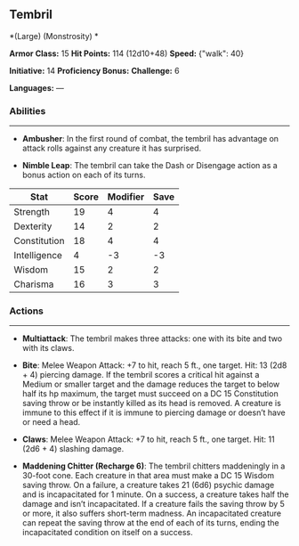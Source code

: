 ## Tembril
*(Large) (Monstrosity) *

**Armor Class:** 15
**Hit Points:** 114 (12d10+48)
**Speed:** {"walk": 40}

**Initiative:** 14
**Proficiency Bonus:**
**Challenge:** 6

**Languages:** —

### Abilities
 --- 
- **Ambusher**: In the first round of combat, the tembril has advantage on attack rolls against any creature it has surprised.

- **Nimble Leap**: The tembril can take the Dash or Disengage action as a bonus action on each of its turns.



| Stat | Score | Modifier | Save |
| ---- | ---- | ---- | ---- |
| Strength | 19 | 4 | 4 |
| Dexterity | 14 | 2 | 2 |
| Constitution | 18 | 4 | 4 |
| Intelligence | 4 | -3 | -3 |
| Wisdom | 15 | 2 | 2 |
| Charisma | 16 | 3 | 3 |

### Actions
 --- 
- **Multiattack**: The tembril makes three attacks: one with its bite and two with its claws.

- **Bite**: Melee Weapon Attack: +7 to hit, reach 5 ft., one target. Hit: 13 (2d8 + 4) piercing damage. If the tembril scores a critical hit against a Medium or smaller target and the damage reduces the target to below half its hp maximum, the target must succeed on a DC 15 Constitution saving throw or be instantly killed as its head is removed. A creature is immune to this effect if it is immune to piercing damage or doesn’t have or need a head.

- **Claws**: Melee Weapon Attack: +7 to hit, reach 5 ft., one target. Hit: 11 (2d6 + 4) slashing damage.

- **Maddening Chitter (Recharge 6)**: The tembril chitters maddeningly in a 30-foot cone. Each creature in that area must make a DC 15 Wisdom saving throw. On a failure, a creature takes 21 (6d6) psychic damage and is incapacitated for 1 minute. On a success, a creature takes half the damage and isn’t incapacitated. If a creature fails the saving throw by 5 or more, it also suffers short-term madness. An incapacitated creature can repeat the saving throw at the end of each of its turns, ending the incapacitated condition on itself on a success.

